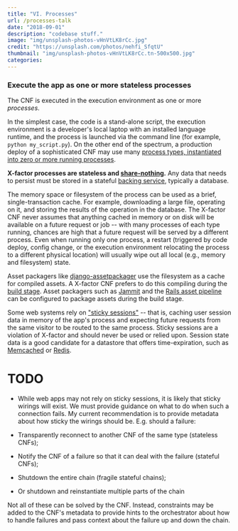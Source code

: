 ```yaml
---
title: "VI. Processes"
url: /processes-talk
date: "2018-09-01"
description: "codebase stuff."
image: "img/unsplash-photos-vHnVtLK8rCc.jpg"
credit: "https://unsplash.com/photos/nehfi_SfqtU"
thumbnail: "img/unsplash-photos-vHnVtLK8rCc.tn-500x500.jpg"
categories:
---
```

### Execute the app as one or more stateless processes

The CNF is executed in the execution environment as one or more *processes*.

In the simplest case, the code is a stand-alone script, the execution environment is a developer's local laptop with an installed language runtime, and the process is launched via the command line (for example, `python my_script.py`).  On the other end of the spectrum, a production deploy of a sophisticated CNF may use many [process types, instantiated into zero or more running processes](/concurrency-talk).

**X-factor processes are stateless and [share-nothing](http://en.wikipedia.org/wiki/Shared_nothing_architecture).**  Any data that needs to persist must be stored in a stateful [backing service](./backing-services), typically a database.

The memory space or filesystem of the process can be used as a brief, single-transaction cache.  For example, downloading a large file, operating on it, and storing the results of the operation in the database.  The X-factor CNF never assumes that anything cached in memory or on disk will be available on a future request or job -- with many processes of each type running, chances are high that a future request will be served by a different process.  Even when running only one process, a restart (triggered by code deploy, config change, or the execution environment relocating the process to a different physical location) will usually wipe out all local (e.g., memory and filesystem) state.

Asset packagers like [django-assetpackager](http://code.google.com/p/django-assetpackager/) use the filesystem as a cache for compiled assets.  A X-factor CNF prefers to do this compiling during the [build stage](/build-release-run). Asset packagers such as [Jammit](http://documentcloud.github.com/jammit/) and the [Rails asset pipeline](http://ryanbigg.com/guides/asset_pipeline.html) can be configured to package assets during the build stage.

Some web systems rely on ["sticky sessions"](http://en.wikipedia.org/wiki/Load_balancing_%28computing%29#Persistence) -- that is, caching user session data in memory of the app's process and expecting future requests from the same visitor to be routed to the same process.  Sticky sessions are a violation of X-factor and should never be used or relied upon.  Session state data is a good candidate for a datastore that offers time-expiration, such as [Memcached](http://memcached.org/) or [Redis](http://redis.io/).

# TODO
* While web apps may not rely on sticky sessions, it is likely that sticky wirings will exist. We must provide guidance on what to do when such a connection fails. My current recommendation is to provide metadata about how sticky the wirings should be. E.g. should a failure:

* Transparently reconnect to another CNF of the same type (stateless CNFs);
* Notify the CNF of a failure so that it can deal with the failure (stateful CNFs);
* Shutdown the entire chain (fragile stateful chains);
* Or shutdown and reinstantiate multiple parts of the chain

Not all of these can be solved by the CNF. Instead, constraints may be added to the CNF's metadata to provide hints to the orchestrator about how to handle failures and pass context about the failure up and down the chain.
